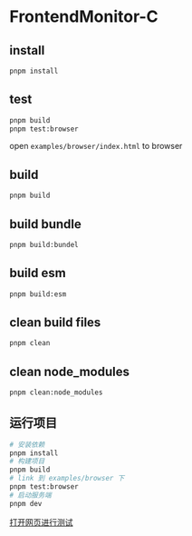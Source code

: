 # FrontendMonitor-C

## install
```bash
pnpm install
```

## test
```bash
pnpm build
pnpm test:browser
```

open `examples/browser/index.html` to browser

## build
```bash
pnpm build
```

## build bundle
```bash
pnpm build:bundel
```

## build esm
```bash
pnpm build:esm
```

## clean build files
```bash
pnpm clean
```

## clean node_modules
```bash
pnpm clean:node_modules
```

## 运行项目

```bash
# 安装依赖
pnpm install
# 构建项目
pnpm build
# link 到 examples/browser 下
pnpm test:browser
# 启动服务端
pnpm dev

```
[打开网页进行测试](./examples/browser/error.html)
